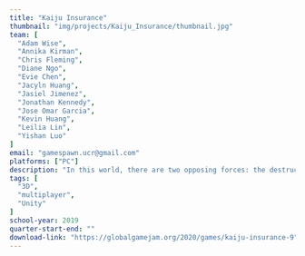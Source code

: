 ```yaml
---
title: "Kaiju Insurance"
thumbnail: "img/projects/Kaiju_Insurance/thumbnail.jpg"
team: [
  "Adam Wise",
  "Annika Kirman",
  "Chris Fleming",
  "Diane Ngo",
  "Evie Chen",
  "Jacyln Huang",
  "Jasiel Jimenez",
  "Jonathan Kennedy",
  "Jose Omar Garcia",
  "Kevin Huang",
  "Leilia Lin",
  "Yishan Luo"
]
email: "gamespawn.ucr@gmail.com"
platforms: ["PC"]
description: "In this world, there are two opposing forces: the destructive force of monsters who seek to dominate versus the reparative force of humans who desire to protect their way of life. The war between chaos and order is eternal, with many fierce battles taking place across the world - in bustling cities, in freezing tundras, in ancient deserts. Will humans successfully rebuild what has been destroyed, or will all be lost to the monsters? Control Scheme: WASD/Arrow Keys to move Click to Attack if Kaiju, Click to Repair if Fixer."
tags: [
  "3D", 
  "multiplayer",
  "Unity"
]
school-year: 2019
quarter-start-end: ""
download-link: "https://globalgamejam.org/2020/games/kaiju-insurance-9"
---
```

